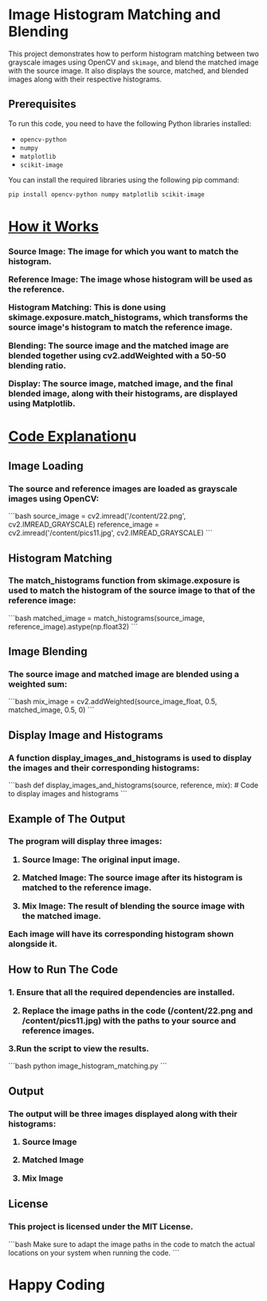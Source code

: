 # Image Histogram Matching and Blending

This project demonstrates how to perform histogram matching between two grayscale images using OpenCV and `skimage`, and blend the matched image with the source image. It also displays the source, matched, and blended images along with their respective histograms.

## Prerequisites

To run this code, you need to have the following Python libraries installed:

- `opencv-python`
- `numpy`
- `matplotlib`
- `scikit-image`

You can install the required libraries using the following pip command:

```bash
pip install opencv-python numpy matplotlib scikit-image
```

<h1><u>How it Works</u></h1>
<h3>Source Image: The image for which you want to match the histogram.

Reference Image: The image whose histogram will be used as the reference.

Histogram Matching: This is done using skimage.exposure.match_histograms, which transforms the source image's histogram to match the reference image.

Blending: The source image and the matched image are blended together using cv2.addWeighted with a 50-50 blending ratio.

Display: The source image, matched image, and the final blended image, along with their histograms, are displayed using Matplotlib.</h3>

<h1><u>Code Explanation</u>u</h1>

<h2>Image Loading</h2>
<h3>The source and reference images are loaded as grayscale images using OpenCV:</h3>
```bash
source_image = cv2.imread('/content/22.png', cv2.IMREAD_GRAYSCALE)
reference_image = cv2.imread('/content/pics11.jpg', cv2.IMREAD_GRAYSCALE)
```
<h2>Histogram Matching</h2>
<h3>The match_histograms function from skimage.exposure is used to match the histogram of the source image to that of the reference image:</h3>
```bash
matched_image = match_histograms(source_image, reference_image).astype(np.float32)
```
<h2>Image Blending</h2>
<h3>The source image and matched image are blended using a weighted sum:</h3>
```bash
mix_image = cv2.addWeighted(source_image_float, 0.5, matched_image, 0.5, 0)
```

<h2>Display Image and Histograms</h2>
<h3>A function display_images_and_histograms is used to display the images and their corresponding histograms:</h3>
```bash
def display_images_and_histograms(source, reference, mix):
    # Code to display images and histograms
```

<h2>Example of The Output</h2>

<h3>The program will display three images:

1. Source Image: The original input image.

2. Matched Image: The source image after its histogram is matched to the reference image.

3. Mix Image: The result of blending the source image with the matched image.

Each image will have its corresponding histogram shown alongside it.</h3>

<h2>How to Run The Code</h2>

<h3>
1. Ensure that all the required dependencies are installed.
  
2. Replace the image paths in the code (/content/22.png and /content/pics11.jpg) with the paths to your source and reference images.

3.Run the script to view the results.
</h3>
```bash
python image_histogram_matching.py
```
<h2>Output</h2>
<h3>
The output will be three images displayed along with their histograms:

1. Source Image

2. Matched Image

3. Mix Image
</h3>

<h2>License</h2>

<h3>This project is licensed under the MIT License.</h3>
```bash
Make sure to adapt the image paths in the code to match the actual locations on your system when running the code.
```



<H1>Happy Coding</H1>
